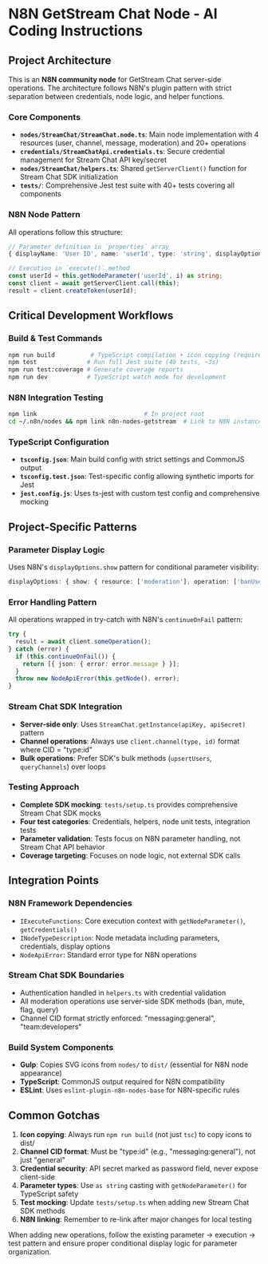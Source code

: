 # N8N GetStream Chat Node - AI Coding Instructions

## Project Architecture

This is an **N8N community node** for GetStream Chat server-side operations. The architecture follows N8N's plugin pattern with strict separation between credentials, node logic, and helper functions.

### Core Components
- **`nodes/StreamChat/StreamChat.node.ts`**: Main node implementation with 4 resources (user, channel, message, moderation) and 20+ operations
- **`credentials/StreamChatApi.credentials.ts`**: Secure credential management for Stream Chat API key/secret
- **`nodes/StreamChat/helpers.ts`**: Shared `getServerClient()` function for Stream Chat SDK initialization
- **`tests/`**: Comprehensive Jest test suite with 40+ tests covering all components

### N8N Node Pattern
All operations follow this structure:
```typescript
// Parameter definition in `properties` array
{ displayName: 'User ID', name: 'userId', type: 'string', displayOptions: { show: { resource: ['user'], operation: ['generateToken'] } } }

// Execution in `execute()` method  
const userId = this.getNodeParameter('userId', i) as string;
const client = await getServerClient.call(this);
result = client.createToken(userId);
```

## Critical Development Workflows

### Build & Test Commands
```bash
npm run build          # TypeScript compilation + icon copying (required before testing changes)
npm test              # Run full Jest suite (40 tests, ~3s)
npm run test:coverage # Generate coverage reports
npm run dev           # TypeScript watch mode for development
```

### N8N Integration Testing
```bash
npm link                              # In project root
cd ~/.n8n/nodes && npm link n8n-nodes-getstream  # Link to N8N instance
```

### TypeScript Configuration
- **`tsconfig.json`**: Main build config with strict settings and CommonJS output
- **`tsconfig.test.json`**: Test-specific config allowing synthetic imports for Jest
- **`jest.config.js`**: Uses ts-jest with custom test config and comprehensive mocking

## Project-Specific Patterns

### Parameter Display Logic
Uses N8N's `displayOptions.show` pattern for conditional parameter visibility:
```typescript
displayOptions: { show: { resource: ['moderation'], operation: ['banUser', 'shadowBan'] } }
```

### Error Handling Pattern
All operations wrapped in try-catch with N8N's `continueOnFail` pattern:
```typescript
try {
  result = await client.someOperation();
} catch (error) {
  if (this.continueOnFail()) {
    return [{ json: { error: error.message } }];
  }
  throw new NodeApiError(this.getNode(), error);
}
```

### Stream Chat SDK Integration
- **Server-side only**: Uses `StreamChat.getInstance(apiKey, apiSecret)` pattern
- **Channel operations**: Always use `client.channel(type, id)` format where CID = "type:id"
- **Bulk operations**: Prefer SDK's bulk methods (`upsertUsers`, `queryChannels`) over loops

### Testing Approach
- **Complete SDK mocking**: `tests/setup.ts` provides comprehensive Stream Chat SDK mocks
- **Four test categories**: Credentials, helpers, node unit tests, integration tests
- **Parameter validation**: Tests focus on N8N parameter handling, not Stream Chat API behavior
- **Coverage targeting**: Focuses on node logic, not external SDK calls

## Integration Points

### N8N Framework Dependencies
- `IExecuteFunctions`: Core execution context with `getNodeParameter()`, `getCredentials()`
- `INodeTypeDescription`: Node metadata including parameters, credentials, display options
- `NodeApiError`: Standard error type for N8N operations

### Stream Chat SDK Boundaries  
- Authentication handled in `helpers.ts` with credential validation
- All moderation operations use server-side SDK methods (ban, mute, flag, query)
- Channel CID format strictly enforced: "messaging:general", "team:developers"

### Build System Components
- **Gulp**: Copies SVG icons from `nodes/` to `dist/` (essential for N8N node appearance)
- **TypeScript**: CommonJS output required for N8N compatibility
- **ESLint**: Uses `eslint-plugin-n8n-nodes-base` for N8N-specific rules

## Common Gotchas

1. **Icon copying**: Always run `npm run build` (not just `tsc`) to copy icons to dist/
2. **Channel CID format**: Must be "type:id" (e.g., "messaging:general"), not just "general"
3. **Credential security**: API secret marked as password field, never expose client-side
4. **Parameter types**: Use `as string` casting with `getNodeParameter()` for TypeScript safety
5. **Test mocking**: Update `tests/setup.ts` when adding new Stream Chat SDK methods
6. **N8N linking**: Remember to re-link after major changes for local testing

When adding new operations, follow the existing parameter → execution → test pattern and ensure proper conditional display logic for parameter organization.

